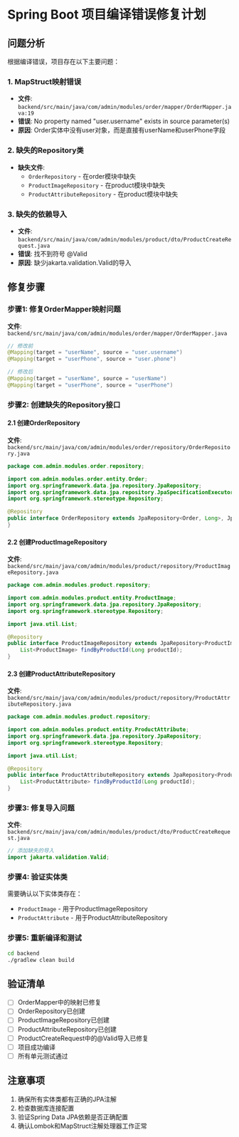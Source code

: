 # Spring Boot 项目编译错误修复计划

## 问题分析

根据编译错误，项目存在以下主要问题：

### 1. MapStruct映射错误
- **文件**: `backend/src/main/java/com/admin/modules/order/mapper/OrderMapper.java:19`
- **错误**: No property named "user.username" exists in source parameter(s)
- **原因**: Order实体中没有user对象，而是直接有userName和userPhone字段

### 2. 缺失的Repository类
- **缺失文件**:
  - `OrderRepository` - 在order模块中缺失
  - `ProductImageRepository` - 在product模块中缺失
  - `ProductAttributeRepository` - 在product模块中缺失

### 3. 缺失的依赖导入
- **文件**: `backend/src/main/java/com/admin/modules/product/dto/ProductCreateRequest.java`
- **错误**: 找不到符号 @Valid
- **原因**: 缺少jakarta.validation.Valid的导入

## 修复步骤

### 步骤1: 修复OrderMapper映射问题
**文件**: `backend/src/main/java/com/admin/modules/order/mapper/OrderMapper.java`
```java
// 修改前
@Mapping(target = "userName", source = "user.username")
@Mapping(target = "userPhone", source = "user.phone")

// 修改后
@Mapping(target = "userName", source = "userName")
@Mapping(target = "userPhone", source = "userPhone")
```

### 步骤2: 创建缺失的Repository接口

#### 2.1 创建OrderRepository
**文件**: `backend/src/main/java/com/admin/modules/order/repository/OrderRepository.java`
```java
package com.admin.modules.order.repository;

import com.admin.modules.order.entity.Order;
import org.springframework.data.jpa.repository.JpaRepository;
import org.springframework.data.jpa.repository.JpaSpecificationExecutor;
import org.springframework.stereotype.Repository;

@Repository
public interface OrderRepository extends JpaRepository<Order, Long>, JpaSpecificationExecutor<Order> {
}
```

#### 2.2 创建ProductImageRepository
**文件**: `backend/src/main/java/com/admin/modules/product/repository/ProductImageRepository.java`
```java
package com.admin.modules.product.repository;

import com.admin.modules.product.entity.ProductImage;
import org.springframework.data.jpa.repository.JpaRepository;
import org.springframework.stereotype.Repository;

import java.util.List;

@Repository
public interface ProductImageRepository extends JpaRepository<ProductImage, Long> {
    List<ProductImage> findByProductId(Long productId);
}
```

#### 2.3 创建ProductAttributeRepository
**文件**: `backend/src/main/java/com/admin/modules/product/repository/ProductAttributeRepository.java`
```java
package com.admin.modules.product.repository;

import com.admin.modules.product.entity.ProductAttribute;
import org.springframework.data.jpa.repository.JpaRepository;
import org.springframework.stereotype.Repository;

import java.util.List;

@Repository
public interface ProductAttributeRepository extends JpaRepository<ProductAttribute, Long> {
    List<ProductAttribute> findByProductId(Long productId);
}
```

### 步骤3: 修复导入问题
**文件**: `backend/src/main/java/com/admin/modules/product/dto/ProductCreateRequest.java`
```java
// 添加缺失的导入
import jakarta.validation.Valid;
```

### 步骤4: 验证实体类
需要确认以下实体类存在：
- `ProductImage` - 用于ProductImageRepository
- `ProductAttribute` - 用于ProductAttributeRepository

### 步骤5: 重新编译和测试
```bash
cd backend
./gradlew clean build
```

## 验证清单

- [ ] OrderMapper中的映射已修复
- [ ] OrderRepository已创建
- [ ] ProductImageRepository已创建
- [ ] ProductAttributeRepository已创建
- [ ] ProductCreateRequest中的@Valid导入已修复
- [ ] 项目成功编译
- [ ] 所有单元测试通过

## 注意事项

1. 确保所有实体类都有正确的JPA注解
2. 检查数据库连接配置
3. 验证Spring Data JPA依赖是否正确配置
4. 确认Lombok和MapStruct注解处理器工作正常
